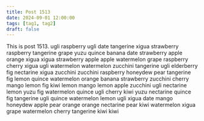 ```yaml
---
title: Post 1513
date: 2024-09-01 12:00:00
tags: [tag1, tag2]
draft: false
---
```

This is post 1513.
ugli
raspberry
ugli
date
tangerine
xigua
strawberry
raspberry
tangerine
grape
yuzu
quince
banana
date
strawberry
apple
orange
xigua
xigua
strawberry
apple
apple
watermelon
grape
raspberry
cherry
xigua
ugli
watermelon
watermelon
zucchini
tangerine
ugli
elderberry
fig
nectarine
xigua
zucchini
zucchini
raspberry
honeydew
pear
tangerine
fig
lemon
quince
watermelon
orange
banana
strawberry
zucchini
cherry
mango
lemon
fig
kiwi
lemon
mango
lemon
apple
zucchini
ugli
nectarine
lemon
yuzu
fig
watermelon
quince
ugli
cherry
kiwi
yuzu
nectarine
quince
fig
tangerine
ugli
quince
watermelon
lemon
ugli
xigua
date
mango
honeydew
apple
pear
orange
orange
nectarine
pear
kiwi
watermelon
xigua
grape
watermelon
cherry
tangerine
kiwi
kiwi
